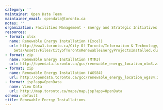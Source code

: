 ```yaml
---
category: ''
maintainer: Open Data Team
maintainer_email: opendata@toronto.ca
notes: ''
organization: Facilities Management - Energy and Strategic Initiatives
resources:
- format: xlsx
  name: Renewable Energy Installation (Excel)
  url: http://www1.toronto.ca/City Of Toronto/Information & Technology/Open Data/Data
    Sets/Assets/Files/CityofTorontoRenewableEnergyProjectsInstalled.xlsx
- format: zip
  name: Renewable Energy Installation (MTM3)
  url: http://opendata.toronto.ca/gcc/renewable_energy_location_mtm3.zip
- format: zip
  name: Renewable Energy Installation (WGS84)
  url: http://opendata.toronto.ca/gcc/renewable_energy_location_wgs84.zip
- format: jsp?app=OpenData
  name: View Data
  url: http://map.toronto.ca/maps/map.jsp?app=OpenData
schema: default
title: Renewable Energy Installations
---
```

